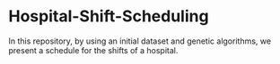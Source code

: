 # Hospital-Shift-Scheduling
In this repository, by using an initial dataset and genetic algorithms, we present a schedule for the shifts of a hospital.
